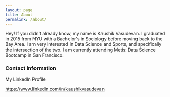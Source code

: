 ```yaml
---
layout: page
title: About
permalink: /about/
---
```


Hey!
If you didn't already know, my name is Kaushik Vasudevan. I graduated in 2015 from NYU with a Bachelor's in Sociology before moving back to the Bay Area. I am very interested in Data Science and Sports, and specifically the intersection of the two. I am currently attending Metis: Data Science Bootcamp in San Francisco.

### Contact Information
My LinkedIn Profile  

https://www.linkedin.com/in/kaushikvasudevan

<!-- [email@domain.com](mailto:email@domain.com) -->